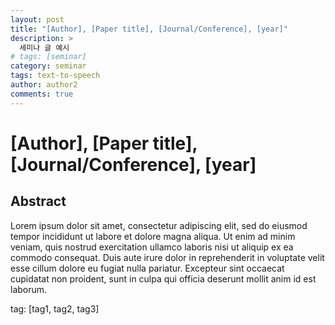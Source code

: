 ```yaml
---
layout: post
title: "[Author], [Paper title], [Journal/Conference], [year]"
description: >
  세미나 글 예시
# tags: [seminar]
category: seminar
tags: text-to-speech
author: author2
comments: true
---
```


# [Author], [Paper title], [Journal/Conference], [year]

## Abstract

Lorem ipsum dolor sit amet, consectetur adipiscing elit, sed do eiusmod tempor incididunt ut labore et dolore magna aliqua. Ut enim ad minim veniam, quis nostrud exercitation ullamco laboris nisi ut aliquip ex ea commodo consequat. Duis aute irure dolor in reprehenderit in voluptate velit esse cillum dolore eu fugiat nulla pariatur. Excepteur sint occaecat cupidatat non proident, sunt in culpa qui officia deserunt mollit anim id est laborum.

tag: [tag1, tag2, tag3]
